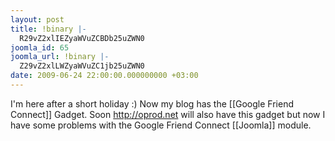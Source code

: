 ```yaml
---
layout: post
title: !binary |-
  R29vZ2xlIEZyaWVuZCBDb25uZWN0
joomla_id: 65
joomla_url: !binary |-
  Z29vZ2xlLWZyaWVuZC1jb25uZWN0
date: 2009-06-24 22:00:00.000000000 +03:00
---
```

<p>I'm here after a short holiday :) Now my blog has the [[Google Friend Connect]] Gadget. Soon <a href="http://oprod.net">http://oprod.net</a> will also have this gadget but now I have some problems with the Google Friend Connect [[Joomla]] module.</p>
